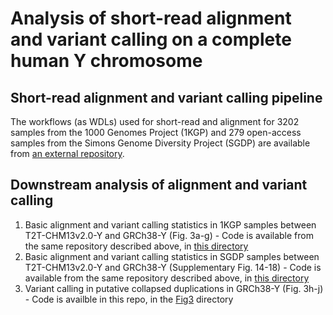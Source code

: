 # Analysis of short-read alignment and variant calling on a complete human Y chromosome

## Short-read alignment and variant calling pipeline
The workflows (as WDLs) used for short-read and alignment for 3202 samples from the 1000 Genomes Project (1KGP) and 279 open-access samples from the Simons Genome Diversity Project (SGDP) are available from [an external repository](https://github.com/schatzlab/t2t-chm13-chry).

## Downstream analysis of alignment and variant calling

1. Basic alignment and variant calling statistics in 1KGP samples between T2T-CHM13v2.0-Y and GRCh38-Y (Fig. 3a-g) - Code is available from the same repository described above, in [this directory](https://github.com/schatzlab/t2t-chm13-chry/tree/main/1KGP_alignment_variant_calling_analysis)
2. Basic alignment and variant calling statistics in SGDP samples between T2T-CHM13v2.0-Y and GRCh38-Y (Supplementary Fig. 14-18) - Code is available from the same repository described above, in [this directory](https://github.com/schatzlab/t2t-chm13-chry/tree/main/SGDP_alignment_variant_calling_analysis)
3. Variant calling in putative collapsed duplications in GRCh38-Y (Fig. 3h-j) - Code is availble in this repo, in the [Fig3](https://github.com/arangrhie/T2T-HG002Y/tree/main/variants/Fig3) directory
